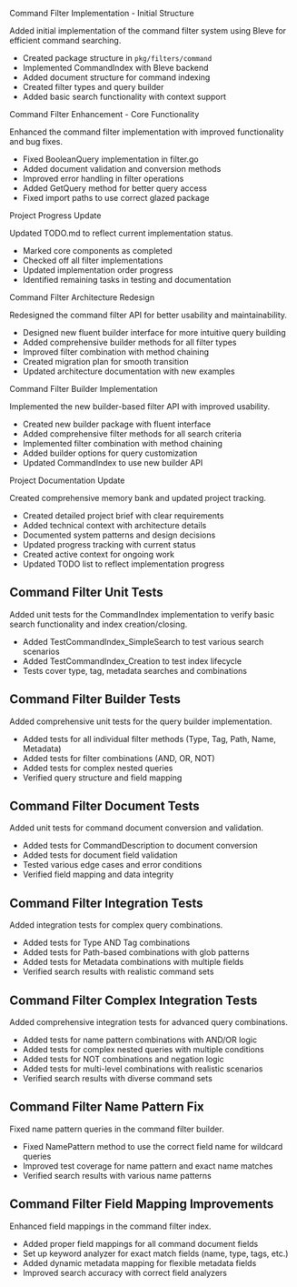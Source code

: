 Command Filter Implementation - Initial Structure

Added initial implementation of the command filter system using Bleve for efficient command searching.

- Created package structure in `pkg/filters/command`
- Implemented CommandIndex with Bleve backend
- Added document structure for command indexing
- Created filter types and query builder
- Added basic search functionality with context support 

Command Filter Enhancement - Core Functionality

Enhanced the command filter implementation with improved functionality and bug fixes.

- Fixed BooleanQuery implementation in filter.go
- Added document validation and conversion methods
- Improved error handling in filter operations
- Added GetQuery method for better query access
- Fixed import paths to use correct glazed package 

Project Progress Update

Updated TODO.md to reflect current implementation status.

- Marked core components as completed
- Checked off all filter implementations
- Updated implementation order progress
- Identified remaining tasks in testing and documentation 

Command Filter Architecture Redesign

Redesigned the command filter API for better usability and maintainability.

- Designed new fluent builder interface for more intuitive query building
- Added comprehensive builder methods for all filter types
- Improved filter combination with method chaining
- Created migration plan for smooth transition
- Updated architecture documentation with new examples 

Command Filter Builder Implementation

Implemented the new builder-based filter API with improved usability.

- Created new builder package with fluent interface
- Added comprehensive filter methods for all search criteria
- Implemented filter combination with method chaining
- Added builder options for query customization
- Updated CommandIndex to use new builder API 

Project Documentation Update

Created comprehensive memory bank and updated project tracking.

- Created detailed project brief with clear requirements
- Added technical context with architecture details
- Documented system patterns and design decisions
- Updated progress tracking with current status
- Created active context for ongoing work
- Updated TODO list to reflect implementation progress 

## Command Filter Unit Tests

Added unit tests for the CommandIndex implementation to verify basic search functionality and index creation/closing.

- Added TestCommandIndex_SimpleSearch to test various search scenarios
- Added TestCommandIndex_Creation to test index lifecycle
- Tests cover type, tag, metadata searches and combinations 

## Command Filter Builder Tests

Added comprehensive unit tests for the query builder implementation.

- Added tests for all individual filter methods (Type, Tag, Path, Name, Metadata)
- Added tests for filter combinations (AND, OR, NOT)
- Added tests for complex nested queries
- Verified query structure and field mapping 

## Command Filter Document Tests

Added unit tests for command document conversion and validation.

- Added tests for CommandDescription to document conversion
- Added tests for document field validation
- Tested various edge cases and error conditions
- Verified field mapping and data integrity 

## Command Filter Integration Tests

Added integration tests for complex query combinations.

- Added tests for Type AND Tag combinations
- Added tests for Path-based combinations with glob patterns
- Added tests for Metadata combinations with multiple fields
- Verified search results with realistic command sets 

## Command Filter Complex Integration Tests

Added comprehensive integration tests for advanced query combinations.

- Added tests for name pattern combinations with AND/OR logic
- Added tests for complex nested queries with multiple conditions
- Added tests for NOT combinations and negation logic
- Added tests for multi-level combinations with realistic scenarios
- Verified search results with diverse command sets 

## Command Filter Name Pattern Fix

Fixed name pattern queries in the command filter builder.

- Fixed NamePattern method to use the correct field name for wildcard queries
- Improved test coverage for name pattern and exact name matches
- Verified search results with various name patterns 

## Command Filter Field Mapping Improvements

Enhanced field mappings in the command filter index.

- Added proper field mappings for all command document fields
- Set up keyword analyzer for exact match fields (name, type, tags, etc.)
- Added dynamic metadata mapping for flexible metadata fields
- Improved search accuracy with correct field analyzers 